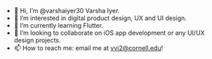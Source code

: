 - 👋 Hi, I’m @varshaiyer30 Varsha Iyer.
- 👀 I’m interested in digital product design, UX and UI design.
- 🌱 I’m currently learning Flutter.
- 💞️ I’m looking to collaborate on iOS app development or any UI/UX design projects.
- 📫 How to reach me:
email me at vvi2@cornell.edu!

<!---
varshaiyer30/varshaiyer30 is a ✨ special ✨ repository because its `README.md` (this file) appears on your GitHub profile.
You can click the Preview link to take a look at your changes.
--->
